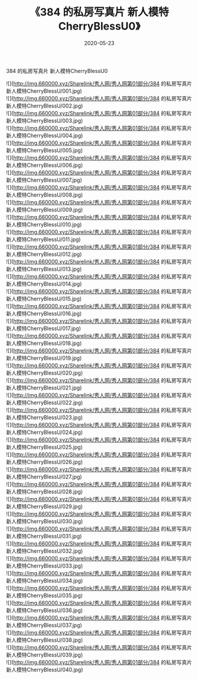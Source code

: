 ﻿---
layout: post
title:  《384 的私房写真片 新人模特CherryBlessU0》
date:   2020-05-23
img: http://img.660000.xyz/Sharelink/秀人网/秀人网第01部分/384 的私房写真片 新人模特CherryBlessU0/000.jpg
categories: [美女, 清纯, 唯美]
---

384 的私房写真片 新人模特CherryBlessU0

  ![](http://img.660000.xyz/Sharelink/秀人网/秀人网第01部分/384 的私房写真片 新人模特CherryBlessU/001.jpg) <br> ![](http://img.660000.xyz/Sharelink/秀人网/秀人网第01部分/384 的私房写真片 新人模特CherryBlessU/002.jpg) <br> ![](http://img.660000.xyz/Sharelink/秀人网/秀人网第01部分/384 的私房写真片 新人模特CherryBlessU/003.jpg) <br> ![](http://img.660000.xyz/Sharelink/秀人网/秀人网第01部分/384 的私房写真片 新人模特CherryBlessU/004.jpg) <br> ![](http://img.660000.xyz/Sharelink/秀人网/秀人网第01部分/384 的私房写真片 新人模特CherryBlessU/005.jpg) <br> ![](http://img.660000.xyz/Sharelink/秀人网/秀人网第01部分/384 的私房写真片 新人模特CherryBlessU/006.jpg) <br> ![](http://img.660000.xyz/Sharelink/秀人网/秀人网第01部分/384 的私房写真片 新人模特CherryBlessU/007.jpg) <br> ![](http://img.660000.xyz/Sharelink/秀人网/秀人网第01部分/384 的私房写真片 新人模特CherryBlessU/008.jpg) <br> ![](http://img.660000.xyz/Sharelink/秀人网/秀人网第01部分/384 的私房写真片 新人模特CherryBlessU/009.jpg) <br> ![](http://img.660000.xyz/Sharelink/秀人网/秀人网第01部分/384 的私房写真片 新人模特CherryBlessU/010.jpg) <br> ![](http://img.660000.xyz/Sharelink/秀人网/秀人网第01部分/384 的私房写真片 新人模特CherryBlessU/011.jpg) <br> ![](http://img.660000.xyz/Sharelink/秀人网/秀人网第01部分/384 的私房写真片 新人模特CherryBlessU/012.jpg) <br> ![](http://img.660000.xyz/Sharelink/秀人网/秀人网第01部分/384 的私房写真片 新人模特CherryBlessU/013.jpg) <br> ![](http://img.660000.xyz/Sharelink/秀人网/秀人网第01部分/384 的私房写真片 新人模特CherryBlessU/014.jpg) <br> ![](http://img.660000.xyz/Sharelink/秀人网/秀人网第01部分/384 的私房写真片 新人模特CherryBlessU/015.jpg) <br> ![](http://img.660000.xyz/Sharelink/秀人网/秀人网第01部分/384 的私房写真片 新人模特CherryBlessU/016.jpg) <br> ![](http://img.660000.xyz/Sharelink/秀人网/秀人网第01部分/384 的私房写真片 新人模特CherryBlessU/017.jpg) <br> ![](http://img.660000.xyz/Sharelink/秀人网/秀人网第01部分/384 的私房写真片 新人模特CherryBlessU/018.jpg) <br> ![](http://img.660000.xyz/Sharelink/秀人网/秀人网第01部分/384 的私房写真片 新人模特CherryBlessU/019.jpg) <br> ![](http://img.660000.xyz/Sharelink/秀人网/秀人网第01部分/384 的私房写真片 新人模特CherryBlessU/020.jpg) <br> ![](http://img.660000.xyz/Sharelink/秀人网/秀人网第01部分/384 的私房写真片 新人模特CherryBlessU/021.jpg) <br> ![](http://img.660000.xyz/Sharelink/秀人网/秀人网第01部分/384 的私房写真片 新人模特CherryBlessU/022.jpg) <br> ![](http://img.660000.xyz/Sharelink/秀人网/秀人网第01部分/384 的私房写真片 新人模特CherryBlessU/023.jpg) <br> ![](http://img.660000.xyz/Sharelink/秀人网/秀人网第01部分/384 的私房写真片 新人模特CherryBlessU/024.jpg) <br> ![](http://img.660000.xyz/Sharelink/秀人网/秀人网第01部分/384 的私房写真片 新人模特CherryBlessU/025.jpg) <br> ![](http://img.660000.xyz/Sharelink/秀人网/秀人网第01部分/384 的私房写真片 新人模特CherryBlessU/026.jpg) <br> ![](http://img.660000.xyz/Sharelink/秀人网/秀人网第01部分/384 的私房写真片 新人模特CherryBlessU/027.jpg) <br> ![](http://img.660000.xyz/Sharelink/秀人网/秀人网第01部分/384 的私房写真片 新人模特CherryBlessU/028.jpg) <br> ![](http://img.660000.xyz/Sharelink/秀人网/秀人网第01部分/384 的私房写真片 新人模特CherryBlessU/029.jpg) <br> ![](http://img.660000.xyz/Sharelink/秀人网/秀人网第01部分/384 的私房写真片 新人模特CherryBlessU/030.jpg) <br> ![](http://img.660000.xyz/Sharelink/秀人网/秀人网第01部分/384 的私房写真片 新人模特CherryBlessU/031.jpg) <br> ![](http://img.660000.xyz/Sharelink/秀人网/秀人网第01部分/384 的私房写真片 新人模特CherryBlessU/032.jpg) <br> ![](http://img.660000.xyz/Sharelink/秀人网/秀人网第01部分/384 的私房写真片 新人模特CherryBlessU/033.jpg) <br> ![](http://img.660000.xyz/Sharelink/秀人网/秀人网第01部分/384 的私房写真片 新人模特CherryBlessU/034.jpg) <br> ![](http://img.660000.xyz/Sharelink/秀人网/秀人网第01部分/384 的私房写真片 新人模特CherryBlessU/035.jpg) <br> ![](http://img.660000.xyz/Sharelink/秀人网/秀人网第01部分/384 的私房写真片 新人模特CherryBlessU/036.jpg) <br> ![](http://img.660000.xyz/Sharelink/秀人网/秀人网第01部分/384 的私房写真片 新人模特CherryBlessU/037.jpg) <br> ![](http://img.660000.xyz/Sharelink/秀人网/秀人网第01部分/384 的私房写真片 新人模特CherryBlessU/038.jpg) <br> ![](http://img.660000.xyz/Sharelink/秀人网/秀人网第01部分/384 的私房写真片 新人模特CherryBlessU/039.jpg) <br> ![](http://img.660000.xyz/Sharelink/秀人网/秀人网第01部分/384 的私房写真片 新人模特CherryBlessU/040.jpg) <br>